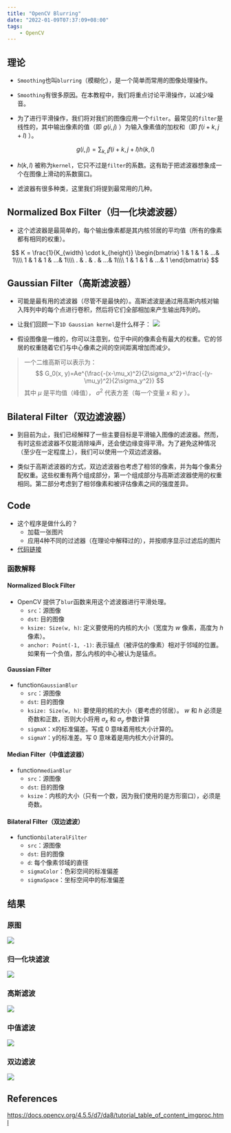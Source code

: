 ```yaml
---
title: "OpenCV Blurring"
date: "2022-01-09T07:37:09+08:00"
tags:
    - OpenCV
---
```


## 理论


- `Smoothing`也叫`blurring`（模糊化），是一个简单而常用的图像处理操作。

- `Smoothing`有很多原因。在本教程中，我们将重点讨论平滑操作，以减少噪音。

- 为了进行平滑操作，我们将对我们的图像应用一个`filter`。最常见的`filter`是线性的，其中输出像素的值（即 $g(i,j)$ ）为输入像素值的加权和（即 $f(i+k,j+l)$ ）。

$$
g(i, j) = \sum_{k, l}{f(i+k, j+l)h(k, l)}
$$

- $h(k,l)$ 被称为`kernel`，它只不过是`filter`的系数。这有助于把滤波器想象成一个在图像上滑动的系数窗口。

- 滤波器有很多种类，这里我们将提到最常用的几种。

## Normalized Box Filter（归一化块滤波器）

- 这个滤波器是最简单的，每个输出像素都是其内核邻居的平均值（所有的像素都有相同的权重）。

$$
K = \frac{1}{K_{width} \cdot k_{height}}
\begin{bmatrix}
1 & 1 & 1 & ...& 1\\\\
1 & 1 & 1 & ...& 1\\\\
. & . & . & ...& 1\\\\
1 & 1 & 1 & ...& 1
\end{bmatrix}
$$

## Gaussian Filter（高斯滤波器）

- 可能是最有用的滤波器（尽管不是最快的）。高斯滤波是通过用高斯内核对输入阵列中的每个点进行卷积，然后将它们全部相加来产生输出阵列的。

- 让我们回顾一下`1D Gaussian kernel`是什么样子：
![](https://docs.opencv.org/4.5.5/Smoothing_Tutorial_theory_gaussian_0.jpg)

- 假设图像是一维的，你可以注意到，位于中间的像素会有最大的权重。它的邻居的权重随着它们与中心像素之间的空间距离增加而减少。

>一个二维高斯可以表示为：
>$$
>G_0(x, y)=Ae^{\frac{-(x-\mu_x)^2}{2\sigma_x^2}+\frac{-(y-\mu_y)^2}{2\sigma_y^2}}
>$$
>其中 $\mu$ 是平均值（峰值）， $\sigma^2$ 代表方差（每一个变量 $x$ 和 $y$ ）。

## Bilateral Filter（双边滤波器）

- 到目前为止，我们已经解释了一些主要目标是平滑输入图像的滤波器。然而，有时这些滤波器不仅能消除噪声，还会使边缘变得平滑。为了避免这种情况（至少在一定程度上），我们可以使用一个双边滤波器。

- 类似于高斯滤波器的方式，双边滤波器也考虑了相邻的像素，并为每个像素分配权重。这些权重有两个组成部分，第一个组成部分与高斯滤波器使用的权重相同。第二部分考虑到了相邻像素和被评估像素之间的强度差异。

## Code

- 这个程序是做什么的？
    - 加载一张图片
    - 应用4种不同的过滤器（在理论中解释过的），并按顺序显示过滤后的图片
- [代码链接](https://github.com/fffzlfk/opencv_learning/blob/main/src/basic/blur.cpp)

### 函数解释

#### Normalized Block Filter

- OpenCV 提供了`blur`函数来用这个滤波器进行平滑处理。
    - `src`：源图像
    - `dst`: 目的图像
    - `ksize: Size(w, h)`: 定义要使用的内核的大小（宽度为 $w$ 像素，高度为 $h$ 像素）。
    - `anchor: Point(-1, -1)`: 表示锚点（被评估的像素）相对于邻域的位置。如果有一个负值，那么内核的中心被认为是锚点。
    

#### Gaussian Filter

- function`GaussianBlur`
    - `src`：源图像
    - `dst`: 目的图像
    - `ksize: Size(w, h)`: 要使用的核的大小（要考虑的邻居）。 $w$ 和 $h$ 必须是奇数和正数，否则大小将用 $\sigma_x$ 和 $\sigma_y$ 参数计算
    - `sigmaX`：x的标准偏差。写成 $0$ 意味着用核大小计算的。
    - `sigmaY`：y的标准差。写 $0$ 意味着是用内核大小计算的。

#### Median Filter（中值滤波器）

- function`medianBlur`
    - `src`：源图像
    - `dst`: 目的图像
    - `ksize`：内核的大小（只有一个数，因为我们使用的是方形窗口），必须是奇数。

#### Bilateral Filter（双边滤波）

- function`bilateralFilter`
    - `src`：源图像
    - `dst`: 目的图像
    - `d`: 每个像素邻域的直径
    - `sigmaColor`：色彩空间的标准偏差
    - `sigmaSpace`：坐标空间中的标准偏差


## 结果

### 原图

![](https://s3.bmp.ovh/imgs/2022/01/f5549e957ee61360.png)

### 归一化块滤波

![](https://s3.bmp.ovh/imgs/2022/01/af6bea85825437db.png)

### 高斯滤波

![](https://s3.bmp.ovh/imgs/2022/01/7c940b8963215a69.png)

### 中值滤波

![](https://s3.bmp.ovh/imgs/2022/01/c7a7643fbe5ac8a1.png)

### 双边滤波

![](https://s3.bmp.ovh/imgs/2022/01/787448c87c53ff10.png)

## References

<https://docs.opencv.org/4.5.5/d7/da8/tutorial_table_of_content_imgproc.html>
